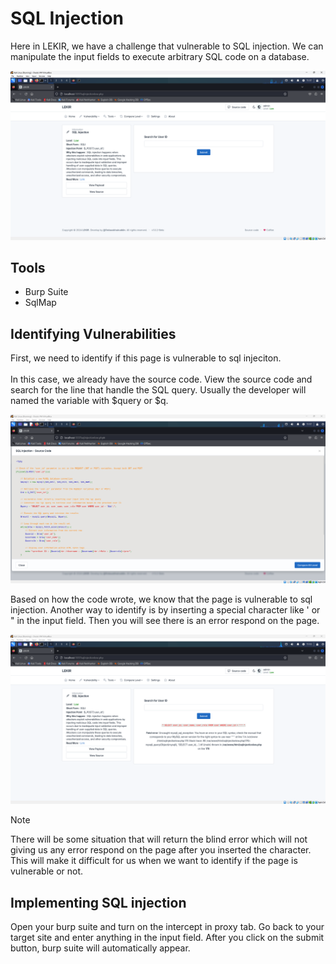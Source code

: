 # SQL Injection
Here in LEKIR, we have a challenge that vulnerable to SQL injection. We can manipulate the input fields to execute arbitrary SQL code on a database.

![image 1](./img/image1.png)

## Tools
- Burp Suite
- SqlMap

## Identifying Vulnerabilities
First, we need to identify if this page is vulnerable to sql injeciton.<br><br>
In this case, we already have the source code. View the source code and search for the line that handle the SQL query. Usually the developer will named the variable with $query or $q.

![image 2](./img/image2.png)

Based on how the code wrote, we know that the page is vulnerable to sql injection.
Another way to identify is by inserting a special character like ' or " in the input field. Then you will see there is an error respond on the page.

![image 3](./img/image3.png)

> [!NOTE]
> There will be some situation that will return the blind error which will not giving us any error respond on the page after you inserted the character. This will make it difficult for us when we want to identify if the page is vulnerable or not.

## Implementing SQL injection
Open your burp suite and turn on the intercept in proxy tab. Go back to your target site and enter anything in the input field. After you click on the submit button, burp suite will automatically appear.
